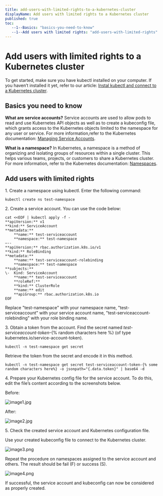 ```yaml
---
title: add-users-with-limited-rights-to-a-kubernetes-cluster
displayName: Add users with limited rights to a Kubernetes cluster
published: true
toc:
   --1--Basics: "basics-you-need-to-know"
   --1--Add users with limited rights: "add-users-with-limited-rights"
---
```

# Add users with limited rights to a Kubernetes cluster

To get started, make sure you have kubectl installed on your computer. If you haven’t installed it yet, refer to our article: <a href="https://gcore.com/docs/cloud/kubernetes/clusters/connect/install-kubectl-and-connect-to-a-kubernetes-cluster" target="_blank">Instal kubectl and connect to a Kubernetes cluster</a>.

## Basics you need to know

**What are service accounts?** Service accounts are used to allow pods to read and use Kubernetes API objects as well as to create a kubeconfig file, which grants access to the Kubernetes objects limited to the namespace for any user or service. For more information,refer to the Kubernetes documentation: <a href="https://kubernetes.io/docs/reference/access-authn-authz/service-accounts-admin/" target="_blank">Managing Service Accounts</a>.

**What is a namespace?** In Kubernetes, a namespace is a method of organizing and isolating groups of resources within a single cluster. This helps various teams, projects, or customers to share a Kubernetes cluster. For more information, refer to the Kubernetes documentation: <a href="https://kubernetes.io/docs/concepts/overview/working-with-objects/namespaces/" target="_blank">Namespaces</a>.

## Add users with limited rights

1. Create a namespace using kubectl. Enter the following command:

```
kubectl create ns test-namespace
```

2\. Create a service account. You can use the code below:

```
cat <<EOF | kubectl apply -f -
**apiVersion:** v1  
**kind:** ServiceAccount  
**metadata:**  
	**name:** test-serviceaccount  
	**namespace:** test-namespace  
–--  
**apiVersion:** rbac.authorization.k8s.io/v1  
**kind:** RoleBinding  
**metadata:**  
	**name:** test-serviceaccount-rolebinding  
	**namespace:** test-namespace  
**subjects:**  
\-	Kind: ServiceAccount  
	**name:** test-serviceaccount  
	**roleRef:**  
	**kind:** ClusterRole  
	**name:** edit   
	**apiGroup:** rbac.authorization.k8s.io  
EOF
```

Replace "test-namespace" with your namespace name, "test-serviceaccount" with your service account name, "test-serviceaccount-rolebinding" with your role binding name. 

3\. Obtain a token from the account. Find the secret named _test-serviceaccount-token_\-{% random characters here %} (of type kubernetes.io/service-account-token). 

```
kubectl -n test-namespace get secret
```

Retrieve the token from the secret and encode it in this method.

```
kubectl -n test-namespace get secret test-serviceaccount-token-{% some random characters here%} -o jsonpath="{.data.token}" | base64 -d
```

4. Prepare your Kubernetes config file for the service account. To do this, edit the file’s content according to the screenshots below.

Before:

<img src="https://support.gcore.com/hc/article_attachments/11762472647057" alt="image1.jpg">

After:

<img src="https://support.gcore.com/hc/article_attachments/11762472647441" alt="image2.jpg">

5. Check the created service account and Kubernetes configuration file.

Use your created kubeconfig file to connect to the Kubernetes cluster.

<img src="https://support.gcore.com/hc/article_attachments/11762462520977" alt="image3.png">

Repeat the procedure on namespaces assigned to the service account and others. The result should be fail (F) or success (S).

<img src="https://support.gcore.com/hc/article_attachments/11762462523537" alt="image4.png">

If successful, the service account and kubeconfig can now be considered as properly created.